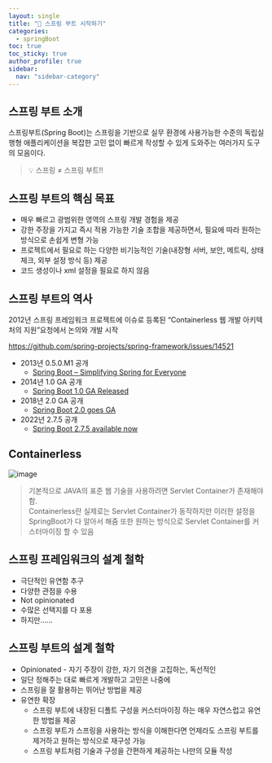```yaml
---
layout: single
title: "📗 스프링 부트 시작하기"
categories:
  - springBoot
toc: true
toc_sticky: true
author_profile: true
sidebar:
  nav: "sidebar-category"
---
```


## 스프링 부트 소개

스프링부트(Spring Boot)는 스프링을 기반으로 실무 환경에 사용가능한 수준의 독립실행형 애플리케이션을 복잡한 고민 없이 빠르게 작성할 수 있게 도와주는 여러가지 도구의 모음이다.

> 💡 스프링 ≠ 스프링 부트!!

## 스프링 부트의 핵심 목표

- 매우 빠르고 광범위한 영역의 스프링 개발 경험을 제공
- 강한 주장을 가지고 즉시 적용 가능한 기술 조합을 제공하면서, 필요에 따라 원하는 방식으로 손쉽게 변형 가능
- 프로젝트에서 필요로 하는 다양한 비기능적인 기술(내장형 서버, 보안, 메트릭, 상태 체크, 외부 설정 방식 등) 제공
- 코드 생성이나 xml 설정을 필요로 하지 않음

## 스프링 부트의 역사

2012년 스프링 프레임워크 프로젝트에 이슈로 등록된 “Containerless 웹 개발 아키텍처의 지원”요청에서 논의와 개발 시작

<https://github.com/spring-projects/spring-framework/issues/14521>

- 2013년 0.5.0.M1 공개
  - [Spring Boot – Simplifying Spring for Everyone](https://spring.io/blog/2013/08/06/spring-boot-simplifying-spring-for-everyone)
- 2014년 1.0 GA 공개
  - [Spring Boot 1.0 GA Released](https://spring.io/blog/2014/04/01/spring-boot-1-0-ga-released)
- 2018년 2.0 GA 공개
  - [Spring Boot 2.0 goes GA](https://spring.io/blog/2018/03/01/spring-boot-2-0-goes-ga)
- 2022년 2.7.5 공개
  - [Spring Boot 2.7.5 available now](https://spring.io/blog/2022/10/20/spring-boot-2-7-5-available-now)

## Containerless

![image](https://github.com/user-attachments/assets/b335de8e-1f87-4a70-890c-4ea99e9da498)

> 기본적으로 JAVA의 표준 웹 기술을 사용하려면 Servlet Container가 존재해야함.<br/>
> Containerless란 실제로는 Servlet Container가 동작하지만 이러한 설정을 SpringBoot가 다 알아서 해줌
> 또한 원하는 방식으로 Servlet Container를 커스터마이징 할 수 있음

## 스프링 프레임워크의 설계 철학

- 극단적인 유연함 추구
- 다양한 관점을 수용
- Not opinionated
- 수많은 선택지를 다 포용
- 하지만……

## 스프링 부트의 설계 철학

- Opinionated - 자기 주장이 강한, 자기 의견을 고집하는, 독선적인
- 일단 정해주는 대로 빠르게 개발하고 고민은 나중에
- 스프링을 잘 활용하는 뛰어난 방법을 제공
- 유연한 확장
  - 스프링 부트에 내장된 디폴트 구성을 커스터마이징 하는 매우 자연스럽고 유연한 방법을 제공
  - 스프링 부트가 스프링을 사용하는 방식을 이해한다면 언제라도 스프링 부트를 제거하고 원하는 방식으로 재구성 가능
  - 스프링 부트처럼 기술과 구성을 간편하게 제공하는 나만의 모듈 작성
